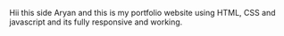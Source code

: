 Hii this side Aryan and this is my portfolio website using HTML, CSS and javascript and its fully responsive and working.
